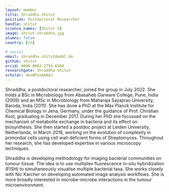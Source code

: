 ```yaml
---
layout: member
title: Shraddha Shitut
position: Postdoctoral Researcher
handle: shitut
science_names: [Shitut S]
image: shitut-shraddha.jpg
alumni: false
country: [in]

# social
email: shraddha.shitut@embl.de
github: shitut
orcid: 0000-0002-2759-6508
researchgate: Shraddha-Shitut
scholar: dksWFxoAAAAJ
---
```


Shraddha, a postdoctoral researcher, joined the group in July 2022. She holds a BSc in Microbiology from Abasaheb Garware College, Pune, India (2009) and an MSc in Microbiology from Maharaja Sayajirao University, Baroda, India (2011). She has done a PhD at the Max Planck Institute for Chemical Biology in Jena, Germany, under the guidance of Prof. Christian Kost, graduating in December 2017. During her PhD she focussed on the mechanism of metabolite exchange in bacteria and its effect on biosynthesis. She then started a postdoc project at Leiden University, Netherlands, in March 2018, working on the evolution of complexity in primordial cells using cell wall-deficient forms of Streptomyces. Throughout her research, she has developed expertise in various microscopy techniques.

Shraddha is developing methodology for imaging bacterial communities on tumour tissue. The idea is to use multiplex fluorescence in-situ hybridization (FISH) to simultaneously visualise multiple bacterial taxa. She works closely with Nic Karcher on developing automated image analysis workflows. She is more broadly interested in microbe-microbe interactions in the tumour microenvironment.
